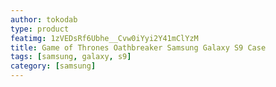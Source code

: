```yaml
---
author: tokodab
type: product
featimg: 1zVEDsRf6Ubhe__Cvw0iYyi2Y41mClYzM
title: Game of Thrones Oathbreaker Samsung Galaxy S9 Case
tags: [samsung, galaxy, s9]
category: [samsung]
---
```

